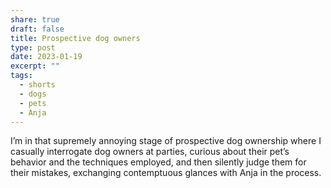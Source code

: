 ```yaml
---
share: true
draft: false
title: Prospective dog owners
type: post
date: 2023-01-19
excerpt: ""
tags:
  - shorts
  - dogs
  - pets
  - Anja
---
```


I’m in that supremely annoying stage of prospective dog ownership where I casually interrogate dog owners at parties, curious about their pet’s behavior and the techniques employed, and then silently judge them for their mistakes, exchanging contemptuous glances with Anja in the process. 